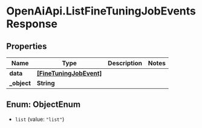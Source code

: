 # OpenAiApi.ListFineTuningJobEventsResponse

## Properties
Name | Type | Description | Notes
------------ | ------------- | ------------- | -------------
**data** | [**[FineTuningJobEvent]**](FineTuningJobEvent.md) |  | 
**_object** | **String** |  | 

<a name="ObjectEnum"></a>
## Enum: ObjectEnum

* `list` (value: `"list"`)

